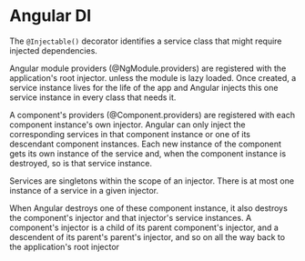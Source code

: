 # Angular DI

The `@Injectable()` decorator identifies a service class that might require injected dependencies.

Angular module providers (@NgModule.providers) are registered with the application's root injector. unless the module is lazy loaded. Once created, a service instance lives for the life of the app and Angular injects this one service instance in every class that needs it.

A component's providers (@Component.providers) are registered with each component instance's own injector. Angular can only inject the corresponding services in that component instance or one of its descendant component instances. Each new instance of the component gets its own instance of the service and, when the component instance is destroyed, so is that service instance.

Services are singletons within the scope of an injector. There is at most one instance of a service in a given injector.  

When Angular destroys one of these component instance, it also destroys the component's injector and that injector's service instances. A component's injector is a child of its parent component's injector, and a descendent of its parent's parent's injector, and so on all the way back to the application's root injector